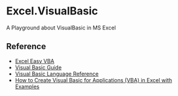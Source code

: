 # Excel.VisualBasic
A Playground about VisualBasic in MS Excel


## Reference

+ [Excel Easy VBA](https://www.excel-easy.com/vba.html)
+ [Visual Basic Guide](https://docs.microsoft.com/en-us/dotnet/visual-basic/)
+ [Visual Basic Language Reference](https://docs.microsoft.com/en-us/dotnet/visual-basic/language-reference/)
+ [How to Create Visual Basic for Applications (VBA) in Excel with Examples](https://www.guru99.com/creating-your-first-visual-basic-for-applications-vba-in-excel.html)
